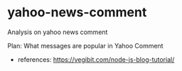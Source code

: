 # yahoo-news-comment
Analysis on yahoo news comment 

Plan: What messages are popular in Yahoo Comment 

* references:
https://vegibit.com/node-js-blog-tutorial/
